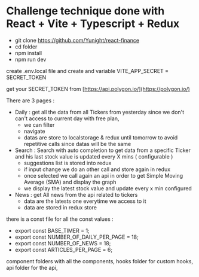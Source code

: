 # Challenge technique done with React + Vite + Typescript + Redux

- git clone https://github.com/Yunight/react-finance
- cd folder
- npm install
- npm run dev

create .env.local file and create and variable VITE_APP_SECRET = SECRET_TOKEN

get your SECRET_TOKEN from [https://api.polygon.io/](https://polygon.io/)

There are 3 pages :

 - Daily : get all the data from all Tickers from yesterday since we don't can't access to current day with free plan,
    - we can filter
    - navigate
    - datas are store to localstorage & redux until tomorrow to avoid repetitive calls since datas will be the same
 - Search : Search with auto completion to get data from a specific Ticker and his last stock value is updated every X mins ( configurable )
    - suggestions list is stored into redux
    - if input change we do an other call and store again in redux
    - once selected we call again an api in order to get Simple Moving Average (SMA) and display the graph
    - we display the latest stock value and update every x min configured 
 - News : get All news from the api related to tickers
   - data are the latests one everytime we access to it
   - data are stored in redux store


there is a const file for all the const values :
- export const BASE_TIMER = 1;
- export const NUMBER_OF_DAILY_PER_PAGE = 18;
- export const NUMBER_OF_NEWS = 18;
- export const ARTICLES_PER_PAGE = 6;

component folders with all the components, hooks folder for custom hooks, api folder for the api,
